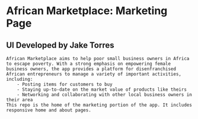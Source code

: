 # African Marketplace: Marketing Page
## UI Developed by Jake Torres
    African Marketplace aims to help poor small business owners in Africa to escape poverty. With a strong emphasis on empowering female business owners, the app provides a platform for disenfranchised African entrepreneurs to manage a variety of important activities, including:
        - Posting items for customers to buy
        - Staying up-to-date on the market value of products like theirs
        - Networking and collaborating with other local business owners in their area
    This repo is the home of the marketing portion of the app. It includes responsive home and about pages.